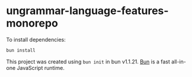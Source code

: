 # ungrammar-language-features-monorepo

To install dependencies:

```bash
bun install
```

This project was created using `bun init` in bun v1.1.21. [Bun](https://bun.sh)
is a fast all-in-one JavaScript runtime.
